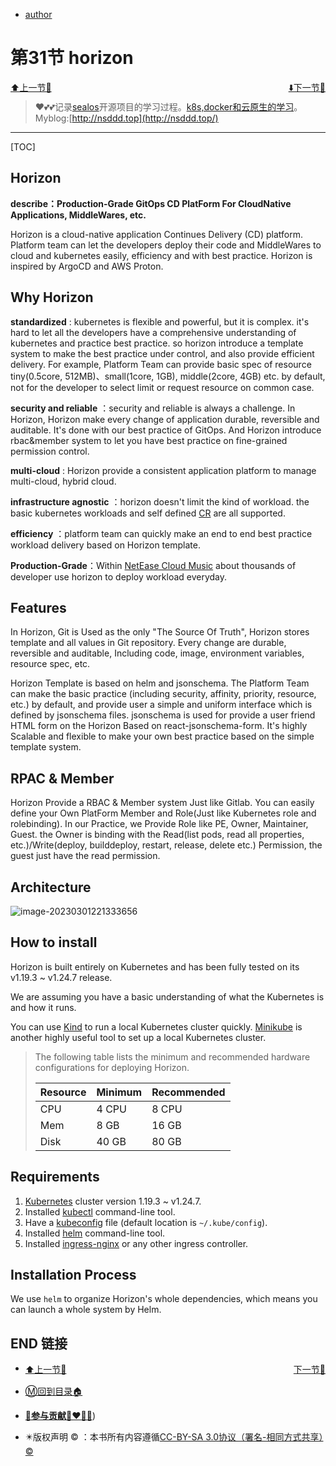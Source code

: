 + [author](http://nsddd.top)

# 第31节 horizon

<div><a href = '30.md' style='float:left'>⬆️上一节🔗  </a><a href = '32.md' style='float: right'>  ⬇️下一节🔗</a></div>
<br>

> ❤️💕💕记录[sealos](https://github.com/3293172751/sealos)开源项目的学习过程。[k8s,docker和云原生的学习](https://github.com/3293172751/sealos)。Myblog:[http://nsddd.top](http://nsddd.top/)

---
[TOC]

## Horizon 

**describe：Production-Grade GitOps CD PlatForm For CloudNative Applications, MiddleWares, etc.**

Horizon is a cloud-native application Continues Delivery (CD) platform. Platform team can let the developers deploy their code and MiddleWares to cloud and kubernetes easily, efficiency and with best practice. Horizon is inspired by ArgoCD and AWS Proton.



## Why Horizon

**standardized** : kubernetes is flexible and powerful, but it is complex. it's hard to let all the developers have a comprehensive understanding of kubernetes and practice best practice. so horizon introduce a template system to make the best practice under control, and also provide efficient delivery. For example, Platform Team can provide basic spec of resource tiny(0.5core, 512MB)、small(1core, 1GB), middle(2core, 4GB) etc. by default, not for the developer to select limit or request resource on common case.

**security and reliable** ：security and reliable is always a challenge. In Horizon, Horizon make every change of application durable, reversible and auditable. It's done with our best practice of GitOps. And Horizon introduce rbac&member system to let you have best practice on fine-grained permission control.

**multi-cloud** : Horizon provide a consistent application platform to manage multi-cloud, hybrid cloud.

**infrastructure agnostic** ：horizon doesn't limit the kind of workload. the basic kubernetes workloads and self defined [CR](https://kubernetes.io/docs/concepts/extend-kubernetes/api-extension/custom-resources/) are all supported.

**efficiency** ：platform team can quickly make an end to end best practice workload delivery based on Horizon template.

**Production-Grade**：Within [NetEase Cloud Music](https://music.163.com/) about thousands of developer use horizon to deploy workload everyday.



## Features

In Horizon, Git is Used as the only "The Source Of Truth", Horizon stores template and all values in Git repository. Every change are durable, reversible and auditable, Including code, image, environment variables, resource spec, etc.

Horizon Template is based on helm and jsonschema. The Platform Team can make the basic practice (including security, affinity, priority, resource, etc.) by default, and provide user a simple and uniform interface which is defined by jsonschema files. jsonschema is used for provide a user friend HTML form on the Horizon Based on react-jsonschema-form. It's highly Scalable and flexible to make your own best practice based on the simple template system.



## RPAC & Member

Horizon Provide a RBAC & Member system Just like Gitlab. You can easily define your Own PlatForm Member and Role(Just like Kubernetes role and rolebinding). In our Practice, we Provide Role like PE, Owner, Maintainer, Guest. the Owner is binding with the Read(list pods, read all properties, etc.)/Write(deploy, builddeploy, restart, release, delete etc.) Permission, the guest just have the read permission.



## Architecture

![image-20230301221333656](http://sm.nsddd.top/sm202303012213841.png)





## How to install 

Horizon is built entirely on Kubernetes and has been fully tested on its v1.19.3 ~ v1.24.7 release.

We are assuming you have a basic understanding of what the Kubernetes is and how it runs.

You can use [Kind](https://kind.sigs.k8s.io/docs/user/quick-start/) to run a local Kubernetes cluster quickly. [Minikube](https://minikube.sigs.k8s.io/docs/) is another highly useful tool to set up a local Kubernetes cluster.

> The following table lists the minimum and recommended hardware configurations for deploying Horizon.
>
> | Resource | Minimum | Recommended |
> | -------- | ------- | ----------- |
> | CPU      | 4 CPU   | 8 CPU       |
> | Mem      | 8 GB    | 16 GB       |
> | Disk     | 40 GB   | 80 GB       |



## Requirements

1. [Kubernetes](https://kubernetes.io/docs/concepts/overview/what-is-kubernetes/) cluster version 1.19.3 ~ v1.24.7.
2. Installed [kubectl](https://kubernetes.io/docs/tasks/tools/install-kubectl/) command-line tool.
3. Have a [kubeconfig](https://kubernetes.io/docs/tasks/access-application-cluster/configure-access-multiple-clusters/) file (default location is `~/.kube/config`).
4. Installed [helm](https://helm.sh/) command-line tool.
5. Installed [ingress-nginx](https://github.com/kubernetes/ingress-nginx) or any other ingress controller.



## Installation Process

We use `helm` to organize Horizon's whole dependencies, which means you can launch a whole system by Helm.







## END 链接

<ul><li><div><a href = '30.md' style='float:left'>⬆️上一节🔗  </a><a href = '32.md' style='float: right'>  ️下一节🔗</a></div></li></ul>

+ [Ⓜ️回到目录🏠](../README.md)

+ [**🫵参与贡献💞❤️‍🔥💖**](https://nsddd.top/archives/contributors))

+ ✴️版权声明 &copy; ：本书所有内容遵循[CC-BY-SA 3.0协议（署名-相同方式共享）&copy;](http://zh.wikipedia.org/wiki/Wikipedia:CC-by-sa-3.0协议文本) 

